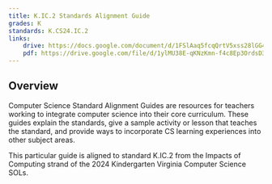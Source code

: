 ```yaml
---
title: K.IC.2 Standards Alignment Guide
grades: K
standards: K.CS24.IC.2
links:
    drive: https://docs.google.com/document/d/1FSlAaq5fcqQrtV5xss28lGG4qpY60dcD2QKLfgLhwmI/edit?usp=drive_link
    pdf: https://drive.google.com/file/d/1ylMU38E-qKNzKmn-f4c8Ep3OrdsD3p4S/view?usp=drive_link
---
```


## Overview

Computer Science Standard Alignment Guides are resources for teachers working to integrate computer science into their core curriculum. These guides explain the standards, give a sample activity or lesson that teaches the standard, and provide ways to incorporate CS learning experiences into other subject areas. 

This particular guide is aligned to standard K.IC.2 from the Impacts of Computing strand of the 2024 Kindergarten Virginia Computer Science SOLs.